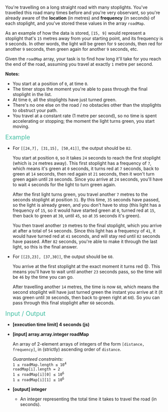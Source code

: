 <div class="markdown"><p>You're travelling on a long straight road with many stoplights. You've travelled this road many times before and you're very observant, so you're already aware of the <strong>location</strong> (in metres) and <strong>frequency</strong> (in seconds) of each stoplight, and you've stored these values in the array <code>roadMap</code>.</p>
<p>As an example of how the data is stored, <code>[15, 9]</code> would represent a stoplight that's <code>15</code> metres away from your starting point, and its frequency is <code>9</code> seconds. In other words, the light will be green for <code>9</code> seconds, then red for another <code>9</code> seconds, then green again for another <code>9</code> seconds, etc.</p>
<p>Given the <code>roadMap</code> array, your task is to find how long it'll take for you reach the end of the road, assuming you travel at exactly <code>1</code> metre per second.</p>
<p><strong>Notes:</strong></p>
<ul>
<li>You start at a position of <code>0</code>, at time <code>0</code>.</li>
<li>The timer stops the moment you're able to pass through the final stoplight in the list.</li>
<li>At time <code>0</code>, all the stoplights have just turned green.</li>
<li>There's no one else on the road / no obstacles other than the stoplights to obstruct your path.</li>
<li>You travel at a constant rate (1 metre per second), so no time is spent accelerating or stopping; the moment the light turns green, you start moving.</li>
</ul>
<p><span style="color:#44BFA3;font-size:1.4em;">Example</span></p>
<ul>
<li>
<p>For <code>[[24,7], [31,15], [50,41]]</code>, the output should be <code>82</code>.</p>
<p>You start at position <code>0</code>, so it takes <code>24</code> seconds to reach the first stoplight (which is <code>24</code> metres away). This first stoplight has a frequency of <code>7</code>, which means it's green at <code>0</code> seconds, it turns red at <code>7</code> seconds, back to green at <code>14</code> seconds, then red again st <code>21</code> seconds, then it won't turn green again until <code>28</code> seconds. Since you arrive at <code>24</code> seconds, you'll have to wait <code>4</code> seconds for the light to turn green again.</p>
<p>After the first light turns green, you travel another <code>7</code> metres to the seconds stoplight at position <code>31</code>. By this time, <code>35</code> seconds have passed, so the light is already green, and you don't have to stop (this light has a frequency of <code>15</code>, so it would have started green at <code>0</code>, turned red at <code>15</code>, then back to green at <code>30</code>, until <code>45</code>, so at <code>35</code> seconds it's green).</p>
<p>You then travel another <code>19</code> metres to the final stoplight, which you arrive at after a total of <code>54</code> seconds. Since this light has a frequency of <code>41</code>, it would have turned red at <code>41</code> seconds, and will stay red until <code>82</code> seconds have passed. After <code>82</code> seconds, you're able to make it through the last light, so this is the final answer.</p>
</li>
<li>
<p>For <code>[[23,23], [37,30]]</code>, the output should be <code>60</code>.</p>
<p>You arrive at the first stoplight at the exact moment it turns red 😡. This means you'll have to wait until another <code>23</code> seconds pass, so the time will be <code>46</code> by the time you can go.</p>
<p>After travelling another <code>14</code> metres, the time is now <code>60</code>, which means the second stoplight will have just turned green the instant you arrive at it (it was green until <code>30</code> seconds, then back to green right at <code>60</code>). So you can pass through this final stoplight after <code>60</code> seconds.</p>
</li>
</ul>
<p><span style="color:#44BFA3;font-size:1.4em;">Input / Output</span></p>
<ul>
<li>
<p><strong>[execution time limit] 4 seconds (js)</strong></p>
</li>
<li>
<p><strong>[input] array.array.integer roadMap</strong></p>
<p>An array of 2-element arrays of integers of the form <code>[distance, frequency]</code>, in (strictly) ascending order of <code>distance</code>.</p>
<p><em>Guaranteed constraints:</em><br>
<code>1 ≤ roadMap.length ≤ 10<sup>4</sup></code><br>
<code>roadMap[i].length = 2</code><br>
<code>1 ≤ roadMap[i][0] ≤ 10<sup>6</sup></code><br>
<code>1 ≤ roadMap[i][1] ≤ 10<sup>6</sup></code></p>
</li>
<li>
<p><strong>[output] integer</strong></p>
<ul>
<li>An integer representing the total time it takes to travel the road (in seconds).</li>
</ul>
</li>
</ul>
</div>
